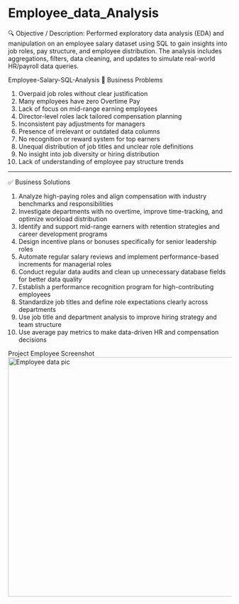 # Employee_data_Analysis
🔍 Objective / Description: Performed exploratory data analysis (EDA) and manipulation on an employee salary dataset using SQL to gain insights into job roles, pay structure, and employee distribution. The analysis includes aggregations, filters, data cleaning, and updates to simulate real-world HR/payroll data queries.


Employee-Salary-SQL-Analysis
🛑 Business Problems
1.	Overpaid job roles without clear justification
2.	Many employees have zero Overtime Pay
3.	Lack of focus on mid-range earning employees
4.	Director-level roles lack tailored compensation planning
5.	Inconsistent pay adjustments for managers
6.	Presence of irrelevant or outdated data columns
7.	No recognition or reward system for top earners
8.	Unequal distribution of job titles and unclear role definitions
9.	No insight into job diversity or hiring distribution
10.	Lack of understanding of employee pay structure trends
________________________________________
✅ Business Solutions
1.	Analyze high-paying roles and align compensation with industry benchmarks and responsibilities
2.	Investigate departments with no overtime, improve time-tracking, and optimize workload distribution
3.	Identify and support mid-range earners with retention strategies and career development programs
4.	Design incentive plans or bonuses specifically for senior leadership roles
5.	Automate regular salary reviews and implement performance-based increments for managerial roles
6.	Conduct regular data audits and clean up unnecessary database fields for better data quality
7.	Establish a performance recognition program for high-contributing employees
8.	Standardize job titles and define role expectations clearly across departments
9.	Use job title and department analysis to improve hiring strategy and team structure
10.	Use average pay metrics to make data-driven HR and compensation decisions


Project Employee Screenshot
<img width="956" height="539" alt="Employee data pic" src="https://github.com/user-attachments/assets/d229f47e-10f8-4324-8784-3e8563f3a51f" />

